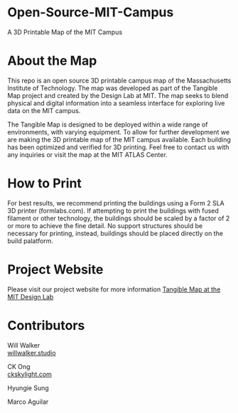 # Open-Source-MIT-Campus
A 3D Printable Map of the MIT Campus

# About the Map
This repo is an open source 3D printable campus map of the Massachusetts Institute of Technology. The map was developed as part of the Tangible Map project and created by the Design Lab at MIT. The map seeks to blend physical and digital information into a seamless interface for exploring live data on the MIT campus.

The Tangible Map is designed to be deployed within a wide range of environments, with varying equipment. To allow for further development we are making the 3D printable map of the MIT campus available. Each building has been optimized and verified for 3D printing. Feel free to contact us with any inquiries or visit the map at the MIT ATLAS Center.

# How to Print
For best results, we recommend printing the buildings using a Form 2 SLA 3D printer (formlabs.com). If attempting to print the buildings with fused filament or other technology, the buildings should be scaled by a factor of 2 or more to achieve the fine detail. No support structures should be necessary for printing, instead, buildings should be placed directly on the build palatform.

# Project Website
Please visit our project website for more information
[Tangible Map at the MIT Design Lab](design.mit.edu/mit-atlas-tangible-map/)

# Contributors
Will Walker  
[willwalker.studio](http://willwalker.studio)

CK Ong  
[ckskylight.com](http://www.ckskylight.com)

Hyungie Sung  

Marco Aguilar

